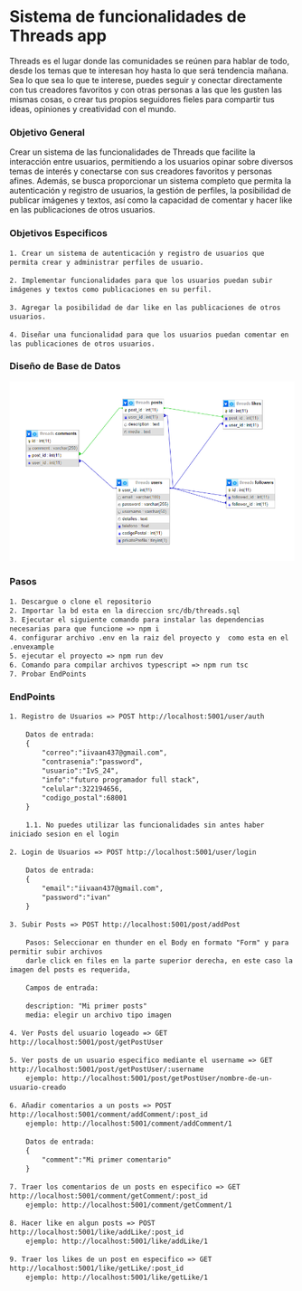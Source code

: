 # Sistema de funcionalidades de Threads app

Threads es el lugar donde las comunidades se reúnen para hablar de todo, desde los temas que te interesan hoy hasta lo que será tendencia mañana. Sea lo que sea lo que te interese, puedes seguir y conectar directamente con tus creadores favoritos y con otras personas a las que les gusten las mismas cosas, o crear tus propios seguidores fieles para compartir tus ideas, opiniones y creatividad con el mundo.

### Objetivo General

Crear un sistema de las funcionalidades de Threads que facilite la interacción entre usuarios, permitiendo a los usuarios  opinar sobre diversos temas de interés y conectarse con sus creadores favoritos y personas afines. Además, se busca proporcionar un sistema completo que permita la autenticación y registro de usuarios, la gestión de perfiles, la posibilidad de publicar imágenes y textos, así como la capacidad de comentar y hacer like en las publicaciones de otros usuarios. 

### Objetivos Especificos


    1. Crear un sistema de autenticación y registro de usuarios que permita crear y administrar perfiles de usuario.
    
    2. Implementar funcionalidades para que los usuarios puedan subir imágenes y textos como publicaciones en su perfil.
    
    3. Agregar la posibilidad de dar like en las publicaciones de otros usuarios.
    
    4. Diseñar una funcionalidad para que los usuarios puedan comentar en las publicaciones de otros usuarios.

### Diseño de Base de Datos

<img src="img/ModelaRelacionalBD.PNG">


### Pasos

    1. Descargue o clone el repositorio
    2. Importar la bd esta en la direccion src/db/threads.sql
    3. Ejecutar el siguiente comando para instalar las dependencias necesarias para que funcione => npm i
    4. configurar archivo .env en la raiz del proyecto y  como esta en el .envexample
    5. ejecutar el proyecto => npm run dev
    6. Comando para compilar archivos typescript => npm run tsc
    7. Probar EndPoints

### EndPoints

    1. Registro de Usuarios => POST http://localhost:5001/user/auth

        Datos de entrada: 
        {
            "correo":"iivaan437@gmail.com",
            "contrasenia":"password",
            "usuario":"IvS_24",
            "info":"futuro programador full stack",
            "celular":322194656,
            "codigo_postal":68001
        }

        1.1. No puedes utilizar las funcionalidades sin antes haber iniciado sesion en el login

    2. Login de Usuarios => POST http://localhost:5001/user/login

        Datos de entrada: 
        {
            "email":"iivaan437@gmail.com",
            "password":"ivan"      
        }

    3. Subir Posts => POST http://localhost:5001/post/addPost

        Pasos: Seleccionar en thunder en el Body en formato "Form" y para permitir subir archivos
        darle click en files en la parte superior derecha, en este caso la imagen del posts es requerida,

        Campos de entrada:
        
        description: "Mi primer posts"
        media: elegir un archivo tipo imagen 

    4. Ver Posts del usuario logeado => GET http://localhost:5001/post/getPostUser

    5. Ver posts de un usuario especifico mediante el username => GET http://localhost:5001/post/getPostUser/:username
        ejemplo: http://localhost:5001/post/getPostUser/nombre-de-un-usuario-creado

    6. Añadir comentarios a un posts => POST http://localhost:5001/comment/addComment/:post_id 
        ejemplo: http://localhost:5001/comment/addComment/1

        Datos de entrada: 
        {
            "comment":"Mi primer comentario"
        }

    7. Traer los comentarios de un posts en especifico => GET http://localhost:5001/comment/getComment/:post_id
        ejemplo: http://localhost:5001/comment/getComment/1

    8. Hacer like en algun posts => POST http://localhost:5001/like/addLike/:post_id
        ejemplo: http://localhost:5001/like/addLike/1

    9. Traer los likes de un post en especifico => GET http://localhost:5001/like/getLike/:post_id
        ejemplo: http://localhost:5001/like/getLike/1
